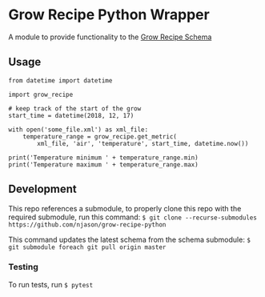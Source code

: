 # Grow Recipe Python Wrapper

A module to provide functionality to the [Grow Recipe Schema](https://github.com/njason/grow-recipe-schema)


## Usage
```
from datetime import datetime

import grow_recipe

# keep track of the start of the grow
start_time = datetime(2018, 12, 17)

with open('some_file.xml') as xml_file:
    temperature_range = grow_recipe.get_metric(
        xml_file, 'air', 'temperature', start_time, datetime.now())

print('Temperature minimum ' + temperature_range.min)
print('Temperature maximum ' + temperature_range.max)
```


## Development

This repo references a submodule, to properly clone this repo with the required submodule, run this command:
`$ git clone --recurse-submodules https://github.com/njason/grow-recipe-python`


This command updates the latest schema from the schema submodule:
`$ git submodule foreach git pull origin master`


### Testing
To run tests, run `$ pytest`
